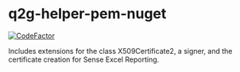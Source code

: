 # q2g-helper-pem-nuget
[![CodeFactor](https://www.codefactor.io/repository/github/q2g/q2g-helper-pem-nuget/badge)](https://www.codefactor.io/repository/github/q2g/q2g-helper-pem-nuget)

Includes extensions for the class X509Certificate2, a signer, and the certificate creation for Sense Excel Reporting.
